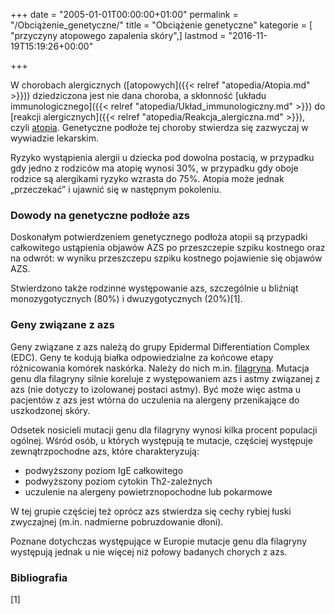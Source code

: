 +++
date = "2005-01-01T00:00:00+01:00"
permalink = "/Obciążenie_genetyczne/"
title = "Obciążenie genetyczne"
kategorie = [ "przyczyny atopowego zapalenia skóry",]
lastmod = "2016-11-19T15:19:26+00:00"

+++

W chorobach alergicznych ([atopowych]({{< relref "atopedia/Atopia.md" >}})) dziedziczona jest nie dana choroba, a skłonność [układu immunologicznego]({{< relref "atopedia/Układ_immunologiczny.md" >}}) do [reakcji alergicznych]({{< relref "atopedia/Reakcja_alergiczna.md" >}}), czyli [atopia](/atopedia/Atopia). Genetyczne podłoże tej choroby stwierdza się zazwyczaj w wywiadzie lekarskim.

Ryzyko wystąpienia alergii u dziecka pod dowolna postacią, w przypadku gdy jedno z rodziców ma atopię wynosi 30%, w przypadku gdy oboje rodzice są alergikami ryzyko wzrasta do 75%. Atopia może jednak „przeczekać” i ujawnić się w następnym pokoleniu.

### Dowody na genetyczne podłoże azs

Doskonałym potwierdzeniem genetycznego podłoża atopii są przypadki całkowitego ustąpienia objawów AZS po przeszczepie szpiku kostnego oraz na odwrót: w wyniku przeszczepu szpiku kostnego pojawienie się objawów AZS.

Stwierdzono także rodzinne występowanie azs, szczególnie u bliźniąt monozygotycznych (80%) i dwuzygotycznych (20%)[1].

### Geny związane z azs

Geny związane z azs należą do grupy Epidermal Differentiation Complex (EDC). Geny te kodują białka odpowiedzialne za końcowe etapy różnicowania komórek naskórka. Należy do nich m.in. [filagryna](/atopedia/Filagryna). Mutacja genu dla filagryny silnie koreluje z występowaniem azs i astmy związanej z azs (nie dotyczy to izolowanej postaci astmy). Być może więc astma u pacjentów z azs jest wtórna do uczulenia na alergeny przenikające do uszkodzonej skóry.

Odsetek nosicieli mutacji genu dla filagryny wynosi kilka procent populacji ogólnej. Wśród osób, u których występują te mutacje, częściej występuje zewnątrzpochodne azs, które charakteryzują:

-   podwyższony poziom IgE całkowitego
-   podwyższony poziom cytokin Th2-zależnych
-   uczulenie na alergeny powietrznopochodne lub pokarmowe

W tej grupie częściej też oprócz azs stwierdza się cechy rybiej łuski zwyczajnej (m.in. nadmierne pobruzdowanie dłoni).

Poznane dotychczas występujące w Europie mutacje genu dla filagryny występują jednak u nie więcej niż połowy badanych chorych z azs.

### Bibliografia

<references/>


[1]
